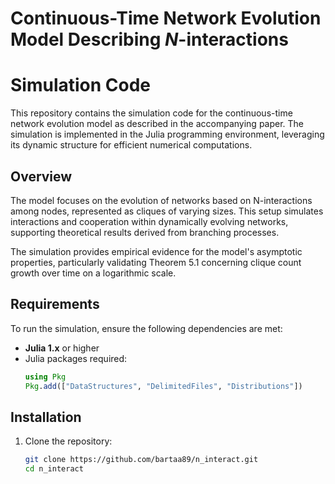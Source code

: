 # Continuous-Time Network Evolution Model Describing *N*-interactions 
# Simulation Code

This repository contains the simulation code for the continuous-time network evolution model as described in the accompanying paper. The simulation is implemented in the Julia programming environment, leveraging its dynamic structure for efficient numerical computations.

## Overview

The model focuses on the evolution of networks based on N-interactions among nodes, represented as cliques of varying sizes. This setup simulates interactions and cooperation within dynamically evolving networks, supporting theoretical results derived from branching processes.

The simulation provides empirical evidence for the model's asymptotic properties, particularly validating Theorem 5.1 concerning clique count growth over time on a logarithmic scale.

## Requirements

To run the simulation, ensure the following dependencies are met:

- **Julia 1.x** or higher
- Julia packages required: 
   ``` julia
   using Pkg
   Pkg.add(["DataStructures", "DelimitedFiles", "Distributions"])

## Installation

1. Clone the repository:
   ```bash
   git clone https://github.com/bartaa89/n_interact.git
   cd n_interact

